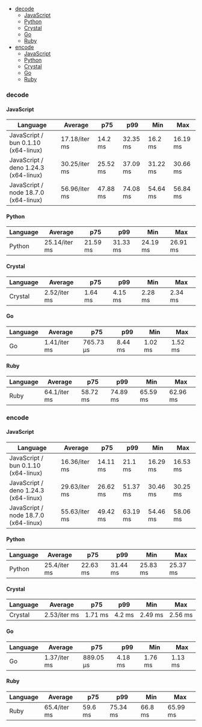 - [decode](#base64-decode)
    - [JavaScript](#base64-decode-javascript)
    - [Python](#base64-decode-python)
    - [Crystal](#base64-decode-crystal)
    - [Go](#base64-decode-go)
    - [Ruby](#base64-decode-ruby)
- [encode](#base64-encode)
    - [JavaScript](#base64-encode-javascript)
    - [Python](#base64-encode-python)
    - [Crystal](#base64-encode-crystal)
    - [Go](#base64-encode-go)
    - [Ruby](#base64-encode-ruby)

### <a name="base64-decode">decode</a>

#### <a name="base64-decode-javascript">JavaScript</a>

| Language                             | Average       | p75      | p99      | Min      | Max      |
| ------------------------------------ | ------------- | -------- | -------- | -------- | -------- |
| JavaScript / bun 0.1.10 (x64-linux)  | 17.18/iter ms | 14.2 ms  | 32.35 ms | 16.2 ms  | 16.19 ms |
| JavaScript / deno 1.24.3 (x64-linux) | 30.25/iter ms | 25.52 ms | 37.09 ms | 31.22 ms | 30.66 ms |
| JavaScript / node 18.7.0 (x64-linux) | 56.96/iter ms | 47.88 ms | 74.08 ms | 54.64 ms | 56.84 ms |

#### <a name="base64-decode-python">Python</a>

| Language | Average       | p75      | p99      | Min      | Max      |
| -------- | ------------- | -------- | -------- | -------- | -------- |
| Python   | 25.14/iter ms | 21.59 ms | 31.33 ms | 24.19 ms | 26.91 ms |

#### <a name="base64-decode-crystal">Crystal</a>

| Language | Average      | p75     | p99     | Min     | Max     |
| -------- | ------------ | ------- | ------- | ------- | ------- |
| Crystal  | 2.52/iter ms | 1.64 ms | 4.15 ms | 2.28 ms | 2.34 ms |

#### <a name="base64-decode-go">Go</a>

| Language | Average      | p75       | p99     | Min     | Max     |
| -------- | ------------ | --------- | ------- | ------- | ------- |
| Go       | 1.41/iter ms | 765.73 µs | 8.44 ms | 1.02 ms | 1.52 ms |

#### <a name="base64-decode-ruby">Ruby</a>

| Language | Average      | p75      | p99      | Min      | Max      |
| -------- | ------------ | -------- | -------- | -------- | -------- |
| Ruby     | 64.1/iter ms | 58.72 ms | 74.89 ms | 65.59 ms | 62.96 ms |

### <a name="base64-encode">encode</a>

#### <a name="base64-encode-javascript">JavaScript</a>

| Language                             | Average       | p75      | p99      | Min      | Max      |
| ------------------------------------ | ------------- | -------- | -------- | -------- | -------- |
| JavaScript / bun 0.1.10 (x64-linux)  | 16.36/iter ms | 14.11 ms | 21.1 ms  | 16.29 ms | 16.53 ms |
| JavaScript / deno 1.24.3 (x64-linux) | 29.63/iter ms | 26.62 ms | 51.37 ms | 30.46 ms | 30.25 ms |
| JavaScript / node 18.7.0 (x64-linux) | 55.63/iter ms | 49.42 ms | 63.19 ms | 54.46 ms | 58.06 ms |

#### <a name="base64-encode-python">Python</a>

| Language | Average      | p75      | p99      | Min      | Max      |
| -------- | ------------ | -------- | -------- | -------- | -------- |
| Python   | 25.4/iter ms | 22.63 ms | 31.44 ms | 25.83 ms | 25.37 ms |

#### <a name="base64-encode-crystal">Crystal</a>

| Language | Average      | p75     | p99    | Min     | Max     |
| -------- | ------------ | ------- | ------ | ------- | ------- |
| Crystal  | 2.53/iter ms | 1.71 ms | 4.2 ms | 2.49 ms | 2.56 ms |

#### <a name="base64-encode-go">Go</a>

| Language | Average      | p75       | p99     | Min     | Max     |
| -------- | ------------ | --------- | ------- | ------- | ------- |
| Go       | 1.37/iter ms | 889.05 µs | 4.18 ms | 1.76 ms | 1.13 ms |

#### <a name="base64-encode-ruby">Ruby</a>

| Language | Average      | p75     | p99      | Min     | Max      |
| -------- | ------------ | ------- | -------- | ------- | -------- |
| Ruby     | 65.4/iter ms | 59.6 ms | 75.34 ms | 66.8 ms | 65.99 ms |

